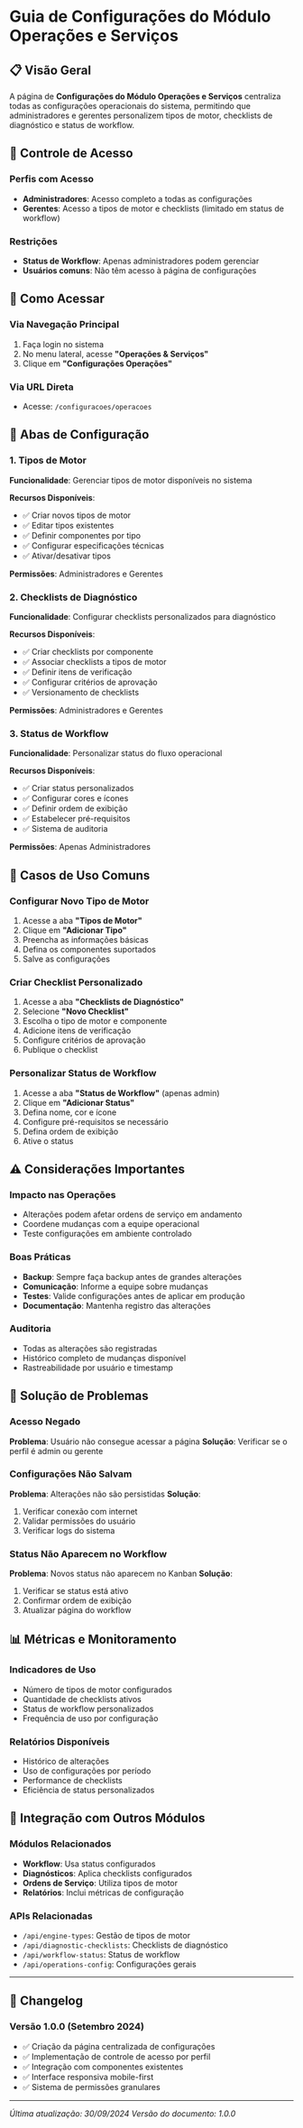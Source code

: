 # Guia de Configurações do Módulo Operações e Serviços

## 📋 Visão Geral

A página de **Configurações do Módulo Operações e Serviços** centraliza todas as configurações operacionais do sistema, permitindo que administradores e gerentes personalizem tipos de motor, checklists de diagnóstico e status de workflow.

## 🔐 Controle de Acesso

### Perfis com Acesso
- **Administradores**: Acesso completo a todas as configurações
- **Gerentes**: Acesso a tipos de motor e checklists (limitado em status de workflow)

### Restrições
- **Status de Workflow**: Apenas administradores podem gerenciar
- **Usuários comuns**: Não têm acesso à página de configurações

## 🚀 Como Acessar

### Via Navegação Principal
1. Faça login no sistema
2. No menu lateral, acesse **"Operações & Serviços"**
3. Clique em **"Configurações Operações"**

### Via URL Direta
- Acesse: `/configuracoes/operacoes`

## 📑 Abas de Configuração

### 1. Tipos de Motor
**Funcionalidade**: Gerenciar tipos de motor disponíveis no sistema

**Recursos Disponíveis**:
- ✅ Criar novos tipos de motor
- ✅ Editar tipos existentes
- ✅ Definir componentes por tipo
- ✅ Configurar especificações técnicas
- ✅ Ativar/desativar tipos

**Permissões**: Administradores e Gerentes

### 2. Checklists de Diagnóstico
**Funcionalidade**: Configurar checklists personalizados para diagnóstico

**Recursos Disponíveis**:
- ✅ Criar checklists por componente
- ✅ Associar checklists a tipos de motor
- ✅ Definir itens de verificação
- ✅ Configurar critérios de aprovação
- ✅ Versionamento de checklists

**Permissões**: Administradores e Gerentes

### 3. Status de Workflow
**Funcionalidade**: Personalizar status do fluxo operacional

**Recursos Disponíveis**:
- ✅ Criar status personalizados
- ✅ Configurar cores e ícones
- ✅ Definir ordem de exibição
- ✅ Estabelecer pré-requisitos
- ✅ Sistema de auditoria

**Permissões**: Apenas Administradores

## 🎯 Casos de Uso Comuns

### Configurar Novo Tipo de Motor
1. Acesse a aba **"Tipos de Motor"**
2. Clique em **"Adicionar Tipo"**
3. Preencha as informações básicas
4. Defina os componentes suportados
5. Salve as configurações

### Criar Checklist Personalizado
1. Acesse a aba **"Checklists de Diagnóstico"**
2. Selecione **"Novo Checklist"**
3. Escolha o tipo de motor e componente
4. Adicione itens de verificação
5. Configure critérios de aprovação
6. Publique o checklist

### Personalizar Status de Workflow
1. Acesse a aba **"Status de Workflow"** (apenas admin)
2. Clique em **"Adicionar Status"**
3. Defina nome, cor e ícone
4. Configure pré-requisitos se necessário
5. Defina ordem de exibição
6. Ative o status

## ⚠️ Considerações Importantes

### Impacto nas Operações
- Alterações podem afetar ordens de serviço em andamento
- Coordene mudanças com a equipe operacional
- Teste configurações em ambiente controlado

### Boas Práticas
- **Backup**: Sempre faça backup antes de grandes alterações
- **Comunicação**: Informe a equipe sobre mudanças
- **Testes**: Valide configurações antes de aplicar em produção
- **Documentação**: Mantenha registro das alterações

### Auditoria
- Todas as alterações são registradas
- Histórico completo de mudanças disponível
- Rastreabilidade por usuário e timestamp

## 🔧 Solução de Problemas

### Acesso Negado
**Problema**: Usuário não consegue acessar a página
**Solução**: Verificar se o perfil é admin ou gerente

### Configurações Não Salvam
**Problema**: Alterações não são persistidas
**Solução**: 
1. Verificar conexão com internet
2. Validar permissões do usuário
3. Verificar logs do sistema

### Status Não Aparecem no Workflow
**Problema**: Novos status não aparecem no Kanban
**Solução**:
1. Verificar se status está ativo
2. Confirmar ordem de exibição
3. Atualizar página do workflow

## 📊 Métricas e Monitoramento

### Indicadores de Uso
- Número de tipos de motor configurados
- Quantidade de checklists ativos
- Status de workflow personalizados
- Frequência de uso por configuração

### Relatórios Disponíveis
- Histórico de alterações
- Uso de configurações por período
- Performance de checklists
- Eficiência de status personalizados

## 🔄 Integração com Outros Módulos

### Módulos Relacionados
- **Workflow**: Usa status configurados
- **Diagnósticos**: Aplica checklists configurados
- **Ordens de Serviço**: Utiliza tipos de motor
- **Relatórios**: Inclui métricas de configuração

### APIs Relacionadas
- `/api/engine-types`: Gestão de tipos de motor
- `/api/diagnostic-checklists`: Checklists de diagnóstico
- `/api/workflow-status`: Status de workflow
- `/api/operations-config`: Configurações gerais

---

## 📝 Changelog

### Versão 1.0.0 (Setembro 2024)
- ✅ Criação da página centralizada de configurações
- ✅ Implementação de controle de acesso por perfil
- ✅ Integração com componentes existentes
- ✅ Interface responsiva mobile-first
- ✅ Sistema de permissões granulares

---

*Última atualização: 30/09/2024*
*Versão do documento: 1.0.0*
